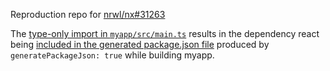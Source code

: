 Reproduction repo for [nrwl/nx#31263](https://github.com/nrwl/nx/issues/31263)

The [type-only import in `myapp/src/main.ts`](./packages/myapp/src/main.ts) results in the dependency react being [included in the generated package.json file](./dist/apps/myapp/package.json) produced by `generatePackageJson: true` while building myapp.
